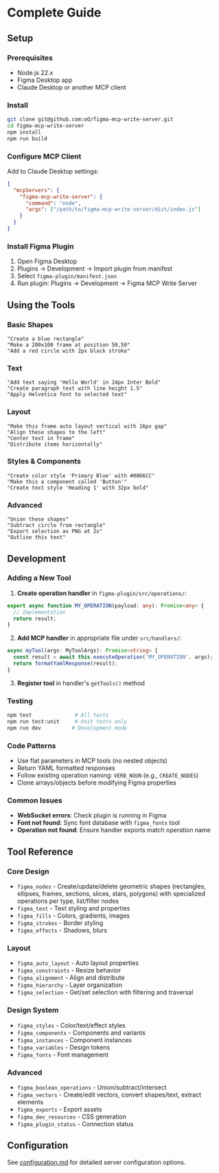 # Complete Guide

## Setup

### Prerequisites
- Node.js 22.x
- Figma Desktop app
- Claude Desktop or another MCP client

### Install
```bash
git clone git@github.com:oO/figma-mcp-write-server.git
cd figma-mcp-write-server
npm install
npm run build
```

### Configure MCP Client
Add to Claude Desktop settings:
```json
{
  "mcpServers": {
    "figma-mcp-write-server": {
      "command": "node",
      "args": ["/path/to/figma-mcp-write-server/dist/index.js"]
    }
  }
}
```

### Install Figma Plugin
1. Open Figma Desktop
2. Plugins → Development → Import plugin from manifest
3. Select `figma-plugin/manifest.json`
4. Run plugin: Plugins → Development → Figma MCP Write Server

## Using the Tools

### Basic Shapes
```
"Create a blue rectangle"
"Make a 200x100 frame at position 50,50"
"Add a red circle with 2px black stroke"
```

### Text
```
"Add text saying 'Hello World' in 24px Inter Bold"
"Create paragraph text with line height 1.5"
"Apply Helvetica font to selected text"
```

### Layout
```
"Make this frame auto layout vertical with 16px gap"
"Align these shapes to the left"
"Center text in frame"
"Distribute items horizontally"
```

### Styles & Components
```
"Create color style 'Primary Blue' with #0066CC"
"Make this a component called 'Button'"
"Create text style 'Heading 1' with 32px bold"
```

### Advanced
```
"Union these shapes"
"Subtract circle from rectangle"
"Export selection as PNG at 2x"
"Outline this text"
```

## Development

### Adding a New Tool

1. **Create operation handler** in `figma-plugin/src/operations/`:
```typescript
export async function MY_OPERATION(payload: any): Promise<any> {
  // Implementation
  return result;
}
```

2. **Add MCP handler** in appropriate file under `src/handlers/`:
```typescript
async myTool(args: MyToolArgs): Promise<string> {
  const result = await this.executeOperation('MY_OPERATION', args);
  return formatYamlResponse(result);
}
```

3. **Register tool** in handler's `getTools()` method

### Testing
```bash
npm test              # All tests
npm run test:unit     # Unit tests only
npm run dev          # Development mode
```

### Code Patterns
- Use flat parameters in MCP tools (no nested objects)
- Return YAML formatted responses
- Follow existing operation naming: `VERB_NOUN` (e.g., `CREATE_NODES`)
- Clone arrays/objects before modifying Figma properties

### Common Issues
- **WebSocket errors**: Check plugin is running in Figma
- **Font not found**: Sync font database with `figma_fonts` tool
- **Operation not found**: Ensure handler exports match operation name

## Tool Reference

### Core Design
- `figma_nodes` - Create/update/delete geometric shapes (rectangles, ellipses, frames, sections, slices, stars, polygons) with specialized operations per type, list/filter nodes
- `figma_text` - Text styling and properties
- `figma_fills` - Colors, gradients, images
- `figma_strokes` - Border styling
- `figma_effects` - Shadows, blurs

### Layout
- `figma_auto_layout` - Auto layout properties
- `figma_constraints` - Resize behavior
- `figma_alignment` - Align and distribute
- `figma_hierarchy` - Layer organization
- `figma_selection` - Get/set selection with filtering and traversal

### Design System
- `figma_styles` - Color/text/effect styles
- `figma_components` - Components and variants
- `figma_instances` - Component instances
- `figma_variables` - Design tokens
- `figma_fonts` - Font management

### Advanced
- `figma_boolean_operations` - Union/subtract/intersect
- `figma_vectors` - Create/edit vectors, convert shapes/text, extract elements
- `figma_exports` - Export assets
- `figma_dev_resources` - CSS generation
- `figma_plugin_status` - Connection status

## Configuration

See [configuration.md](configuration.md) for detailed server configuration options.